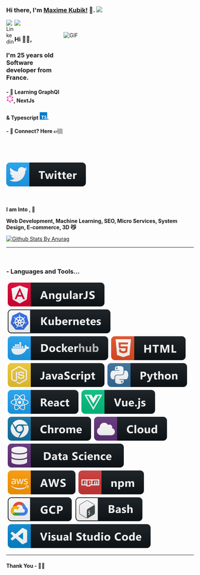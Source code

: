 <!--
**mkubdev/mkubdev** is a ✨ _special_ ✨ repository because its `README.md` (this file) appears on your GitHub profile.

Here are some ideas to get you started:

- 🔭 I’m currently working on ...
- 🌱 I’m currently learning ...
- 👯 I’m looking to collaborate on ...
- 🤔 I’m looking for help with ...
- 💬 Ask me about ...
- 📫 How to reach me: ...
- 😄 Pronouns: ...
- ⚡ Fun fact: ...
-->

### Hi there, I'm [Maxime Kubik!](https://maximekubik.com) 👋.  ![](https://pronoun.cyou/x/y?subject=He&object=Him&height=20)<a href="https://www.linkedin.com/in/maximekbk/">
  <img align="left" alt="Linkedin" width="22px" src="https://cdn.jsdelivr.net/npm/simple-icons@v3/icons/linkedin.svg" /> ![](https://visitor-badge.glitch.me/badge?page_id=mkubdev.mkubdev)
</a>

<img align="right" height="350px" width="350px" alt="GIF" src="https://media.giphy.com/media/3osxY5srzVZrwq3cFq/giphy.gif" />

### Hi 🙋‍♂️,
### I'm 25 years old Software developer from France.


#### - 🥀 Learning GraphQl  <code><img height="20" src="https://raw.githubusercontent.com/github/explore/5c058a388828bb5fde0bcafd4bc867b5bb3f26f3/topics/graphql/graphql.png"></code>, NextJs <code> <img height="20" width="16" src="https://assets.vercel.com/image/upload/v1538361091/repositories/next-js/next-js.png"> </code> & Typescript <code><img height="20" src="https://raw.githubusercontent.com/github/explore/80688e429a7d4ef2fca1e82350fe8e3517d3494d/topics/typescript/typescript.png"></code>.


#### - 💬 Connect? Here 👉🏼[<img src="https://raw.githubusercontent.com/mkubdev/mkubdev/master/svg/social/twitter.svg" >](https://twitter.com/8bithemant/)


<br />


**I am Into , 🙏**

**Web Development, Machine Learning, SEO, Micro Services, System Design, E-commerce, 3D 😼**
<br />


[![Github Stats By Anurag](https://github-readme-stats.vercel.app/api?username=mkubdev&show_icons=true&title_color=fff&icon_color=79ff97&text_color=9f9f9f&bg_color=151515)](https://github.com/anuraghazra/github-readme-stats)

*************

<br />

### - Languages and Tools...

<p align="center">

<!-- For more icons please follow  https://github.com/MikeCodesDotNET/ColoredBadges -->

<img src="https://raw.githubusercontent.com/mkubdev/mkubdev/master/svg/dev/frameworks/angular.svg" alt="angular" style="vertical-align:top; margin:4px"><img src="https://raw.githubusercontent.com/mkubdev/mkubdev/master/svg/dev/services/kubernetes.svg" alt="kubernetes" style="vertical-align:top; margin:4px"><img src="https://raw.githubusercontent.com/mkubdev/mkubdev/master/svg/dev/services/dockerhub.svg" alt="dockerhub" style="vertical-align:top; margin:4px"><img src="https://raw.githubusercontent.com/mkubdev/mkubdev/master/svg/dev/languages/html.svg" alt="html" style="vertical-align:top; margin:4px">    
<img src="https://raw.githubusercontent.com/mkubdev/mkubdev/master/svg/dev/languages/js.svg" alt="js" style="vertical-align:top; margin:4px"><img src="https://raw.githubusercontent.com/mkubdev/mkubdev/master/svg/dev/languages/python.svg" alt="python" style="vertical-align:top; margin:4px"><img src="https://raw.githubusercontent.com/mkubdev/mkubdev/master/svg/dev/frameworks/react.svg" alt="react" style="vertical-align:top; margin:4px"><img src="https://raw.githubusercontent.com/mkubdev/mkubdev/master/svg/dev/frameworks/vue.svg" alt="vue" style="vertical-align:top; margin:4px"><img src="https://raw.githubusercontent.com/mkubdev/mkubdev/master/svg/dev/misc/chrome.svg" alt="chrome" style="vertical-align:top; margin:4px"><img src="https://raw.githubusercontent.com/mkubdev/mkubdev/master/svg/dev/misc/cloud.svg" alt="cloud" style="vertical-align:top; margin:4px"><img src="https://raw.githubusercontent.com/mkubdev/mkubdev/master/svg/dev/misc/datascience.svg" alt="datascience" style="vertical-align:top; margin:4px"><img src="https://raw.githubusercontent.com/mkubdev/mkubdev/master/svg/dev/services/aws.svg" alt="aws" style="vertical-align:top; margin:4px"><img src="https://raw.githubusercontent.com/mkubdev/mkubdev/master/svg/dev/services/npm.svg" alt="npm" style="vertical-align:top; margin:4px"><img src="https://raw.githubusercontent.com/mkubdev/mkubdev/master/svg/dev/services/gcp.svg" alt="gcp" style="vertical-align:top; margin:4px"><img src="https://raw.githubusercontent.com/mkubdev/mkubdev/master/svg/dev/tools/bash.svg" alt="bash" style="vertical-align:top; margin:4px"><img src="https://raw.githubusercontent.com/mkubdev/mkubdev/master/svg/dev/tools/visualstudio_code.svg" alt="vscode" style="vertical-align:top; margin:4px">

</p>

***********************************

#### Thank You - 🙏🏼
